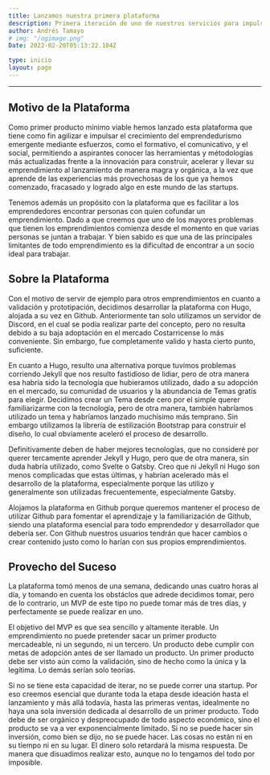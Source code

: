 ```yaml
---
title: Lanzamos nuestra primera plataforma
description: Primera iteración de uno de nuestros servicios para impulsar el crecimiento del emprendedurismo en Costa Rica
author: Andrés Tamayo
# img: "/ogimage.png"
Date: 2022-02-20T05:13:22.104Z

type: inicio
layout: page
---
```


***

## Motivo de la Plataforma

Como primer producto mínimo viable hemos lanzado esta plataforma que tiene como fin agilizar e impulsar el crecimiento del emprendedurismo emergente mediante esfuerzos, como el formativo, el comunicativo, y el social, permitiendo a aspirantes conocer las herramientas y métodologías más actualizadas frente a la innovación para construir, acelerar y llevar su emprendimiento al lanzamiento de manera magra y orgánica, a la vez que aprende de las experiencias más provechosas de los que ya hemos comenzado, fracasado y logrado algo en este mundo de las startups.

Tenemos además un propósito con la plataforma que es facilitar a los emprendedores encontrar personas con quien cofundar un emprendimiento. Dado a que creemos que uno de los mayores problemas que tienen los emprendimientos comienza desde el momento en que varias personas se juntan a trabajar. Y bien sabido es que una de las principales limitantes de todo emprendimiento es la dificultad de encontrar a un socio ideal para trabajar.

## Sobre la Plataforma

Con el motivo de servir de ejemplo para otros emprendimientos en cuanto a validación y prototipación, decidimos desarrollar la plataforma con Hugo, alojada a su vez en Github. Anteriormente tan solo utilizamos un servidor de Discord, en el cual se podía realizar parte del concepto, pero no resulta debido a su baja adoptación en el mercado Costarricense lo más conveniente. Sin embargo, fue completamente valido y hasta cierto punto, suficiente. 

En cuanto a Hugo, resulto una alternativa porque tuvimos problemas corriendo Jekyll que nos resulto fastidioso de lidiar, pero de otra manera esa habría sido la tecnología que hubieramos utilizado, dado a su adopción en el mercado, su comunidad de usuarios y la abundancia de Temas gratis para elegir. Decidímos crear un Tema desde cero por el simple querer familiarizarme con la tecnología, pero de otra manera, también habríamos utilizado un tema y habríamos lanzado muchísimo más temprano. Sin embargo utilizamos la librería de estilización Bootstrap para construir el diseño, lo cual obviamente aceleró el proceso de desarrollo.

Definitivamente deben de haber mejores tecnologías, que no consideré por querer tercamente aprender Jekyll y Hugo, pero que de otra manera, sin duda habría utilizado, como Svelte o Gatsby. Creo que ni Jekyll ni Hugo son menos complicadas que estas últimas, y habrían acelerado más el desarrollo de la plataforma, especialmente porque las utilizo y generalmente son utilizadas frecuentemente, especialmente Gatsby.

Alojamos la plataforma en Github porque queremos mantener el proceso de utilizar Github para fomentar el aprendizaje y la familiarización de Github, siendo una plataforma esencial para todo emprendedor y desarrollador que debería ser. Con Github nuestros usuarios tendrán que hacer cambios o crear contenido justo como lo harían con sus propios emprendimientos.

## Provecho del Suceso

La plataforma tomó menos de una semana, dedicando unas cuatro horas al día, y tomando en cuenta los obstáclos que adrede decidimos tomar, pero de lo contrario, un MVP de este tipo no puede tomar más de tres días, y perfectamente se puede realizar en uno.

El objetivo del MVP es que sea sencillo y altamente iterable. Un emprendimiento no puede pretender sacar un primer producto mercadeable, ni un segundo, ni un tercero. Un producto debe cumplir con metas de adopción antes de ser llamado un producto. Un primer producto debe ser visto aún como la validación, sino de hecho como la única y la legítima. Lo demás serían solo teorías.

Si no se tiene esta capacidad de iterar, no se puede correr una startup. Por eso creemos esencial que durante toda la etapa desde ideación hasta el lanzamiento y más allá todavía, hasta las primeras ventas, idealmente no haya una sola inversión dedicada al desarrollo de un primer producto. Todo debe de ser orgánico y despreocupado de todo aspecto económico, sino el producto se va a ver exponencialmente limitado. Si no se puede hacer sin inversión, como bien se dijo, no se puede hacer. Las cosas no están ni en su tiempo ni en su lugar. El dinero solo retardará la misma respuesta. De manera que disuadimos realizar esto, aunque no lo tengamos del todo por imposible.
